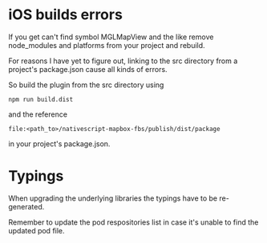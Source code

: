 # iOS builds errors

If you get can't find symbol MGLMapView and the like remove node_modules and platforms
from your project and rebuild. 

For reasons I have yet to figure out, linking to the src directory from a
project's package.json cause all kinds of errors. 

So build the plugin from the src directory using

```
npm run build.dist
```

and the reference 

```
file:<path_to>/nativescript-mapbox-fbs/publish/dist/package
```

in your project's package.json.

# Typings

When upgrading the underlying libraries the typings have to be re-generated. 

Remember to update the pod respositories list in case it's unable to find the
updated pod file. 
